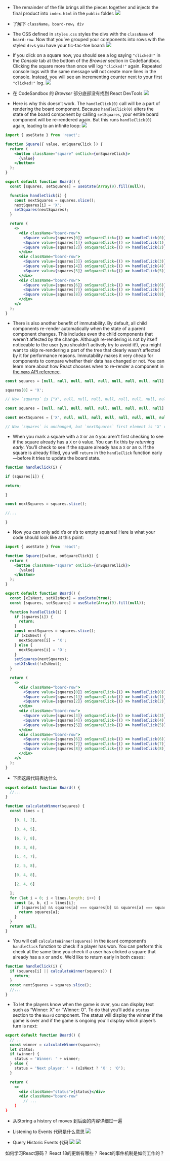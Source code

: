- The remainder of the file brings all the pieces together and injects the final product into `index.html` in the `public` folder.
![](Pasted%20image%2020240607152005.png)

- 了解下 `className`，`board-row`，`div`
- The CSS defined in `styles.css` styles the divs with the `className` of `board-row`. Now that you’ve grouped your components into rows with the styled `div`s you have your tic-tac-toe board:
![](Pasted%20image%2020240608143503.png)

- If you click on a square now, you should see a log saying `"clicked!"` in the _Console_ tab at the bottom of the _Browser_ section in CodeSandbox. Clicking the square more than once will log `"clicked!"` again. Repeated console logs with the same message will not create more lines in the console. Instead, you will see an incrementing counter next to your first `"clicked!"` log.
![](Pasted%20image%2020240608170520.png)

- 在 CodeSandbox 的 _Browser_ 部分底部没有找到 React DevTools
 ![](Pasted%20image%2020240609112715.png)

- Here is why this doesn’t work. The `handleClick(0)` call will be a part of rendering the board component. Because `handleClick(0)` alters the state of the board component by calling `setSquares`, your entire board component will be re-rendered again. But this runs `handleClick(0)` again, leading to an infinite loop:
![](Pasted%20image%2020240615000904.png)

```jsx
import { useState } from 'react';

function Square({ value, onSquareClick }) {
  return (
    <button className="square" onClick={onSquareClick}>
      {value}
    </button>
  );
}

export default function Board() {
  const [squares, setSquares] = useState(Array(9).fill(null));

  function handleClick(i) {
    const nextSquares = squares.slice();
    nextSquares[i] = 'X';
    setSquares(nextSquares);
  }

  return (
    <>
      <div className="board-row">
        <Square value={squares[0]} onSquareClick={() => handleClick(0)} />
        <Square value={squares[1]} onSquareClick={() => handleClick(1)} />
        <Square value={squares[2]} onSquareClick={() => handleClick(2)} />
      </div>
      <div className="board-row">
        <Square value={squares[3]} onSquareClick={() => handleClick(3)} />
        <Square value={squares[4]} onSquareClick={() => handleClick(4)} />
        <Square value={squares[5]} onSquareClick={() => handleClick(5)} />
      </div>
      <div className="board-row">
        <Square value={squares[6]} onSquareClick={() => handleClick(6)} />
        <Square value={squares[7]} onSquareClick={() => handleClick(7)} />
        <Square value={squares[8]} onSquareClick={() => handleClick(8)} />
      </div>
    </>
  );
}
```

- There is also another benefit of immutability. By default, all child components re-render automatically when the state of a parent component changes. This includes even the child components that weren’t affected by the change. Although re-rendering is not by itself noticeable to the user (you shouldn’t actively try to avoid it!), you might want to skip re-rendering a part of the tree that clearly wasn’t affected by it for performance reasons. Immutability makes it very cheap for components to compare whether their data has changed or not. You can learn more about how React chooses when to re-render a component in [the `memo` API reference](https://react.dev/reference/react/memo).
```jsx
const squares = [null, null, null, null, null, null, null, null, null];  

squares[0] = 'X';  

// Now `squares` is ["X", null, null, null, null, null, null, null, null];
```

```jsx
const squares = [null, null, null, null, null, null, null, null, null];  

const nextSquares = ['X', null, null, null, null, null, null, null, null];  

// Now `squares` is unchanged, but `nextSquares` first element is 'X' rather than `null`
```

- When you mark a square with a `X` or an `O` you aren’t first checking to see if the square already has a `X` or `O` value. You can fix this by _returning early_. You’ll check to see if the square already has a `X` or an `O`. If the square is already filled, you will `return` in the `handleClick` function early—before it tries to update the board state.
```jsx
function handleClick(i) {  

if (squares[i]) {  

return;  

}  

const nextSquares = squares.slice();  

//...  

}
```

- Now you can only add `X`’s or `O`’s to empty squares! Here is what your code should look like at this point:
```jsx
import { useState } from 'react';

function Square({value, onSquareClick}) {
  return (
    <button className="square" onClick={onSquareClick}>
      {value}
    </button>
  );
}

export default function Board() {
  const [xIsNext, setXIsNext] = useState(true);
  const [squares, setSquares] = useState(Array(9).fill(null));

  function handleClick(i) {
    if (squares[i]) {
      return;
    }
    const nextSquares = squares.slice();
    if (xIsNext) {
      nextSquares[i] = 'X';
    } else {
      nextSquares[i] = 'O';
    }
    setSquares(nextSquares);
    setXIsNext(!xIsNext);
  }

  return (
    <>
      <div className="board-row">
        <Square value={squares[0]} onSquareClick={() => handleClick(0)} />
        <Square value={squares[1]} onSquareClick={() => handleClick(1)} />
        <Square value={squares[2]} onSquareClick={() => handleClick(2)} />
      </div>
      <div className="board-row">
        <Square value={squares[3]} onSquareClick={() => handleClick(3)} />
        <Square value={squares[4]} onSquareClick={() => handleClick(4)} />
        <Square value={squares[5]} onSquareClick={() => handleClick(5)} />
      </div>
      <div className="board-row">
        <Square value={squares[6]} onSquareClick={() => handleClick(6)} />
        <Square value={squares[7]} onSquareClick={() => handleClick(7)} />
        <Square value={squares[8]} onSquareClick={() => handleClick(8)} />
      </div>
    </>
  );
}
```

- 下面这段代码表达什么
```jsx
export default function Board() {  
  //...  
}  

function calculateWinner(squares) {  
  const lines = [  

	[0, 1, 2],  

	[3, 4, 5],  

	[6, 7, 8],  

	[0, 3, 6],  

	[1, 4, 7],  

	[2, 5, 8],  

	[0, 4, 8],  

	[2, 4, 6]  

  ];  
  for (let i = 0; i < lines.length; i++) {  
	const [a, b, c] = lines[i];  
	if (squares[a] && squares[a] === squares[b] && squares[a] === squares[c]) {  
	  return squares[a];  
	}  
  }  
  return null;  
}
```

- You will call `calculateWinner(squares)` in the `Board` component’s `handleClick` function to check if a player has won. You can perform this check at the same time you check if a user has clicked a square that already has a `X` or and `O`. We’d like to return early in both cases:
```jsx
function handleClick(i) {  
  if (squares[i] || calculateWinner(squares)) {  
	return;  
  }  
  const nextSquares = squares.slice();  
  //...  
}
```

- To let the players know when the game is over, you can display text such as “Winner: X” or “Winner: O”. To do that you’ll add a `status` section to the `Board` component. The status will display the winner if the game is over and if the game is ongoing you’ll display which player’s turn is next:
```jsx
export default function Board() {
  // ...
  const winner = calculateWinner(squares);
  let status;
  if (winner) {
    status = 'Winner: ' + winner;
  } else {
    status = 'Next player: ' + (xIsNext ? 'X' : 'O');
  }

  return (
    <>
      <div className="status">{status}</div>
      <div className="board-row"
		// ...
	)
}	
```

-  从Storing a history of moves 到后面的内容详细过一遍

- Listening to Events 代码是什么意思
![](Pasted%20image%2020240615223829.png)

- Query Historic Events 代码 
![](Pasted%20image%2020240615223950.png)
![](Pasted%20image%2020240615224042.png)


如何学习React源码？
React 18的更新有哪些？
React的事件机制是如何工作的？